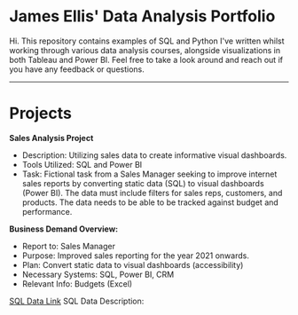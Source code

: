 # James Ellis' Data Analysis Portfolio

Hi. This repository contains examples of SQL and Python I've written whilst working through various data analysis courses, alongside visualizations in both Tableau and Power BI. Feel free to take a look around and reach out if you have any feedback or questions.

---
# Projects
**Sales Analysis Project**

- Description: Utilizing sales data to create informative visual dashboards.
- Tools Utilized: SQL and Power BI
- Task: Fictional task from a Sales Manager seeking to improve internet sales reports by converting static data (SQL) to visual dashboards (Power BI). The data must include filters for sales reps, customers, and products. The data needs to be able to be tracked against budget and performance. 

**Business Demand Overview:**
* Report to: Sales Manager
* Purpose: Improved sales reporting for the year 2021 onwards.
* Plan: Convert static data to visual dashboards (accessibility)
* Necessary Systems: SQL, Power BI, CRM
* Relevant Info: Budgets (Excel)

[SQL Data Link](SalesAnalysisSQL)
SQL Data Description:
